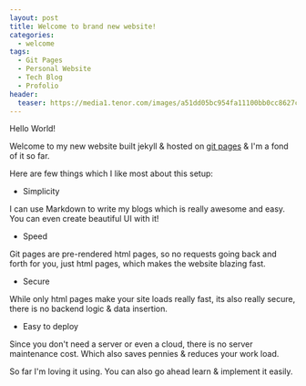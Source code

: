 ```yaml
---
layout: post
title: Welcome to brand new website!
categories:
  - welcome
tags:
  - Git Pages
  - Personal Website
  - Tech Blog
  - Profolio
header:
  teaser: https://media1.tenor.com/images/a51dd05bc954fa11100bb0cc8627c4af/tenor.gif?itemid=5320723
---
```


Hello World!

Welcome to my new website built jekyll & hosted on [git pages](https://pages.github.com/) & I'm a fond of it so far.

Here are few things which I like most about this setup:

- Simplicity

I can use Markdown to write my blogs which is really awesome and easy. You can even create beautiful UI with it!

- Speed

Git pages are pre-rendered html pages, so no requests going back and forth for you, just html pages, which makes the website blazing fast.

- Secure

While only html pages make your site loads really fast, its also really secure, there is no backend logic & data insertion.

- Easy to deploy

Since you don't need a server or even a cloud, there is no server maintenance cost. Which also saves pennies & reduces your work load.

So far I'm loving it using. You can also go ahead learn & implement it easily.

